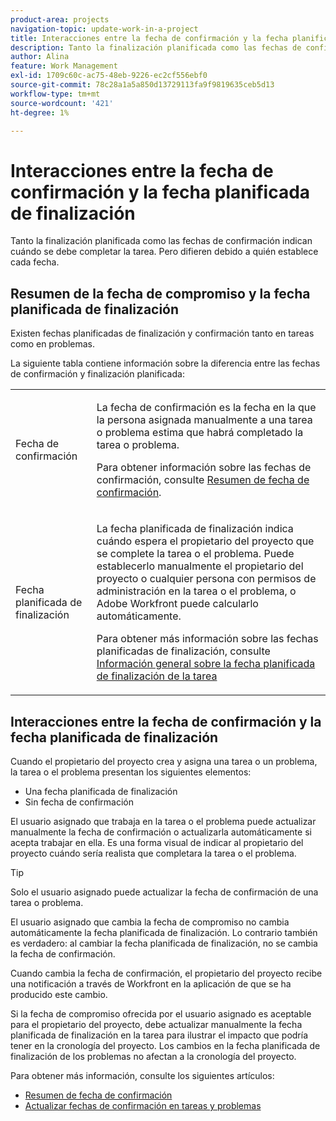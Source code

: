 ```yaml
---
product-area: projects
navigation-topic: update-work-in-a-project
title: Interacciones entre la fecha de confirmación y la fecha planificada de finalización
description: Tanto la finalización planificada como las fechas de confirmación indican cuándo se debe completar la tarea. Pero difieren debido a quién establece cada fecha.
author: Alina
feature: Work Management
exl-id: 1709c60c-ac75-48eb-9226-ec2cf556ebf0
source-git-commit: 78c28a1a5a850d13729113fa9f9819635ceb5d13
workflow-type: tm+mt
source-wordcount: '421'
ht-degree: 1%

---
```


# Interacciones entre la fecha de confirmación y la fecha planificada de finalización

<!--
this article has mostly information that is repeated from the articles linked from here. I left it in here for searchability's sake.
-->

Tanto la finalización planificada como las fechas de confirmación indican cuándo se debe completar la tarea. Pero difieren debido a quién establece cada fecha.

## Resumen de la fecha de compromiso y la fecha planificada de finalización

Existen fechas planificadas de finalización y confirmación tanto en tareas como en problemas.

La siguiente tabla contiene información sobre la diferencia entre las fechas de confirmación y finalización planificada:

<table style="table-layout:auto"> 
 <col> 
 <col> 
 <tbody> 
  <tr> 
   <td role="rowheader">Fecha de confirmación</td> 
   <td> <p>La fecha de confirmación es la fecha en la que la persona asignada manualmente a una tarea o problema estima que habrá completado la tarea o problema.</p> <p>Para obtener información sobre las fechas de confirmación, consulte <a href="../../../manage-work/projects/updating-work-in-a-project/overview-of-commit-dates.md" class="MCXref xref">Resumen de fecha de confirmación</a>.</p> </td> 
  </tr> 
  <tr> 
   <td role="rowheader">Fecha planificada de finalización</td> 
   <td> <p>La fecha planificada de finalización indica cuándo espera el propietario del proyecto que se complete la tarea o el problema. Puede establecerlo manualmente el propietario del proyecto o cualquier persona con permisos de administración en la tarea o el problema, o Adobe Workfront puede calcularlo automáticamente.</p> <p>Para obtener más información sobre las fechas planificadas de finalización, consulte <a href="../../../manage-work/tasks/task-information/task-planned-completion-date.md" class="MCXref xref">Información general sobre la fecha planificada de finalización de la tarea</a></p> </td> 
  </tr> 
 </tbody> 
</table>

## Interacciones entre la fecha de confirmación y la fecha planificada de finalización

Cuando el propietario del proyecto crea y asigna una tarea o un problema, la tarea o el problema presentan los siguientes elementos:

* Una fecha planificada de finalización
* Sin fecha de confirmación

El usuario asignado que trabaja en la tarea o el problema puede actualizar manualmente la fecha de confirmación o actualizarla automáticamente si acepta trabajar en ella. Es una forma visual de indicar al propietario del proyecto cuándo sería realista que completara la tarea o el problema.

>[!TIP]
>
>Solo el usuario asignado puede actualizar la fecha de confirmación de una tarea o problema.

El usuario asignado que cambia la fecha de compromiso no cambia automáticamente la fecha planificada de finalización. Lo contrario también es verdadero: al cambiar la fecha planificada de finalización, no se cambia la fecha de confirmación.

Cuando cambia la fecha de confirmación, el propietario del proyecto recibe una notificación a través de Workfront en la aplicación de que se ha producido este cambio.

Si la fecha de compromiso ofrecida por el usuario asignado es aceptable para el propietario del proyecto, debe actualizar manualmente la fecha planificada de finalización en la tarea para ilustrar el impacto que podría tener en la cronología del proyecto. Los cambios en la fecha planificada de finalización de los problemas no afectan a la cronología del proyecto.

Para obtener más información, consulte los siguientes artículos:

* [Resumen de fecha de confirmación](../../../manage-work/projects/updating-work-in-a-project/overview-of-commit-dates.md)
* [Actualizar fechas de confirmación en tareas y problemas](../../../manage-work/projects/updating-work-in-a-project/update-commit-date-on-tasks-and-issues.md)
